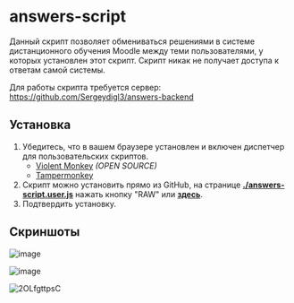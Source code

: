 # answers-script

Данный скрипт позволяет обмениваться решениями в системе дистанционного обучения Moodle между теми пользователями, у которых установлен этот скрипт. Скрипт никак не получает доступа к ответам самой системы.

Для работы скрипта требуется сервер: https://github.com/Sergeydigl3/answers-backend

## Установка
1. Убедитесь, что в вашем браузере установлен и включен диспетчер для пользовательских скриптов.
   - [Violent Monkey](https://violentmonkey.github.io/)  *(OPEN SOURCE)*
   - [Tampermonkey](https://tampermonkey.net/)
2. Скрипт можно установить прямо из GitHub, на странице
   **[./answers-script.user.js](./answers-script.user.js)** нажать кнопку "RAW" или
   **[здесь](https://github.com/Sergeydigl3/answers-script/raw/main/answers-script.user.js)**.
3. Подтвердить установку.

## Скриншоты
![image](https://user-images.githubusercontent.com/51058739/122669255-1ff75f00-d1c5-11eb-98da-72d872ec1948.png)

![image](https://user-images.githubusercontent.com/51058739/122669261-2980c700-d1c5-11eb-87f9-f23f9869facc.png)

![2OLfgttpsC](https://user-images.githubusercontent.com/51058739/122669347-9005e500-d1c5-11eb-9a52-577f05dff3cd.gif)
